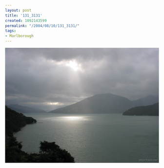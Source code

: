 ```yaml
---
layout: post
title: '131_3131'
created: 1092143599
permalink: "/2004/08/10/131_3131/"
tags:
- Marlborough
---
```


<img src="/image/images/131_3131-1111.jpg"/>

